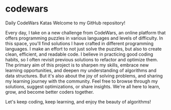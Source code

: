 # codewars
Daily CodeWars Katas
Welcome to my GitHub repository!

Every day, I take on a new challenge from CodeWars, an online platform that offers programming puzzles in various languages and levels of difficulty.
In this space, you'll find solutions I have crafted in different programming languages. 
I make an effort to not just solve the puzzles, but also to create clean, efficient, and readable code. 
I believe in practicing good coding habits, so I often revisit previous solutions to refactor and optimize them.
The primary aim of this project is to sharpen my skills, embrace new learning opportunities, and deepen my understanding of algorithms and data structures. 
But it's also about the joy of solving problems, and sharing my learning journey with the community.
Feel free to browse through my solutions, suggest optimizations, or share insights. 
We're all here to learn, grow, and become better coders together.

Let's keep coding, keep learning, and enjoy the beauty of algorithms!






